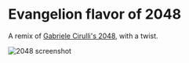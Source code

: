 
# Evangelion flavor of 2048

A remix of [Gabriele Cirulli's 2048](https://github.com/gabrielecirulli/2048), with a twist.

![2048 screenshot](https://github.com/paladinze/game_2048_eva/blob/master/images/screenshot.png?raw=true)

